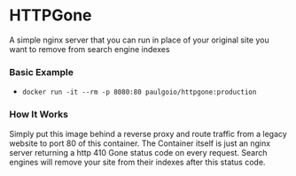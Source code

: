 # HTTPGone

A simple nginx server that you can run in place of your original site you want to remove from search engine indexes



### Basic Example

* ```docker run -it --rm -p 8080:80 paulgoio/httpgone:production```



### How It Works

Simply put this image behind a reverse proxy and route traffic from a legacy website to port 80 of this container.
The Container itself is just an nginx server returning a http 410 Gone status code on every request. Search engines will remove your
site from their indexes after this status code.
